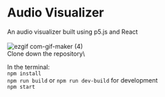 # Audio Visualizer
An audio visualizer built using p5.js and React\
\
![ezgif com-gif-maker (4)](https://user-images.githubusercontent.com/81498700/154653520-b9eae1fe-78d1-41c9-9921-d3c795a8d9ce.gif)
\
Clone down the repository\

In the terminal:\
`npm install`\
`npm run build` or `npm run dev-build` for development\
`npm start`
